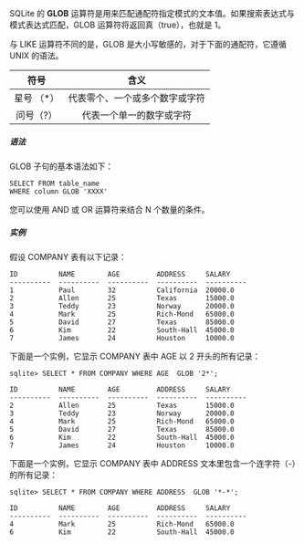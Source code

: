 SQLite 的 **GLOB** 运算符是用来匹配通配符指定模式的文本值。如果搜索表达式与模式表达式匹配，GLOB 运算符将返回真（true），也就是 1。

与 LIKE 运算符不同的是，GLOB 是大小写敏感的，对于下面的通配符，它遵循 UNIX 的语法。

| 符号  | 含义    | 
|:------:|:------:| 
| 星号 （*）         | 代表零个、一个或多个数字或字符  | 
| 问号（?）         | 代表一个单一的数字或字符  |

##### 语法
 GLOB 子句的基本语法如下：
```
SELECT FROM table_name
WHERE column GLOB 'XXXX'
```
您可以使用 AND 或 OR 运算符来结合 N 个数量的条件。

##### 实例

假设 COMPANY 表有以下记录：
```
ID          NAME        AGE         ADDRESS     SALARY
----------  ----------  ----------  ----------  ----------
1           Paul        32          California  20000.0
2           Allen       25          Texas       15000.0
3           Teddy       23          Norway      20000.0
4           Mark        25          Rich-Mond   65000.0
5           David       27          Texas       85000.0
6           Kim         22          South-Hall  45000.0
7           James       24          Houston     10000.0
```

下面是一个实例，它显示 COMPANY 表中 AGE 以 2 开头的所有记录：
```
sqlite> SELECT * FROM COMPANY WHERE AGE  GLOB '2*';
```
```
ID          NAME        AGE         ADDRESS     SALARY
----------  ----------  ----------  ----------  ----------
2           Allen       25          Texas       15000.0
3           Teddy       23          Norway      20000.0
4           Mark        25          Rich-Mond   65000.0
5           David       27          Texas       85000.0
6           Kim         22          South-Hall  45000.0
7           James       24          Houston     10000.0
```

下面是一个实例，它显示 COMPANY 表中 ADDRESS 文本里包含一个连字符（-）的所有记录：
```
sqlite> SELECT * FROM COMPANY WHERE ADDRESS  GLOB '*-*';
```
```
ID          NAME        AGE         ADDRESS     SALARY
----------  ----------  ----------  ----------  ----------
4           Mark        25          Rich-Mond   65000.0
6           Kim         22          South-Hall  45000.0
```

